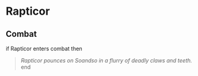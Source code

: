 # Rapticor
## Combat

if Rapticor enters combat  then


>*Rapticor pounces on Soandso in a flurry of deadly claws and teeth.*
end
